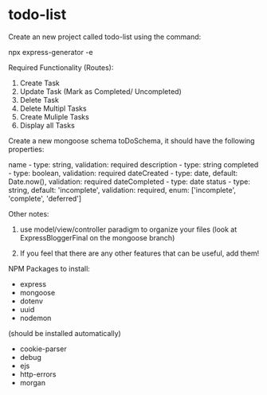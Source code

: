 # todo-list

Create an new project called todo-list using the command:


npx express-generator -e 

Required Functionality (Routes): 


1. Create Task
2. Update Task (Mark as Completed/ Uncompleted)
3. Delete Task 
4. Delete Multipl Tasks 
5. Create Muliple Tasks
6. Display all Tasks 

Create a new mongoose schema toDoSchema, it should have the following properties:

name - type: string, validation: required
description - type: string
completed - type: boolean, validation: required
dateCreated - type: date, default: Date.now(), validation: required
dateCompleted - type: date
status - type: string, default: 'incomplete', validation: required, enum: ['incomplete', 'complete', 'deferred']


Other notes: 

1. use model/view/controller paradigm to organize your files (look at ExpressBloggerFinal on the mongoose branch)

2. If you feel that there are any other features that can be useful, add them!  

NPM Packages to install: 

- express 
- mongoose
- dotenv
- uuid 
- nodemon

(should be installed automatically)
- cookie-parser
- debug
- ejs
- http-errors
- morgan